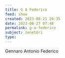 ```yaml
---
title: G A Federico
feed: show
created: 2023-08-21 20:35
date: 2023-08-27 07:48
permalink: g-a-federico
subject: zenetöri
type: 
---
```


Gennaro Antonio Federico